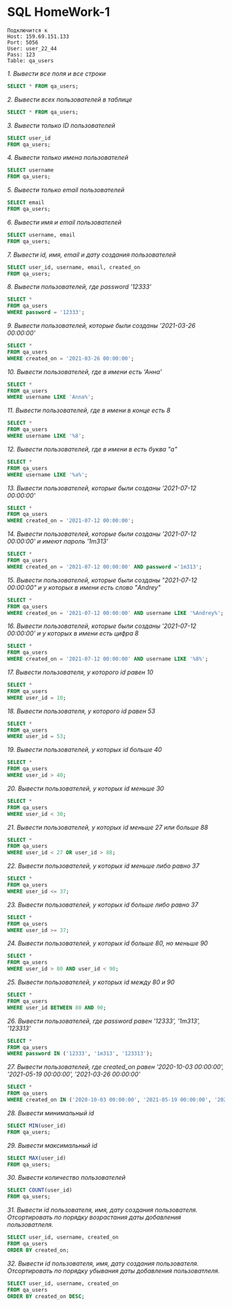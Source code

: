 # SQL HomeWork-1

```
Подключится к 
Host: 159.69.151.133
Port: 5056
User: user_22_44
Pass: 123
Table: qa_users
```

*1. Вывести все поля и все строки*
```sql
SELECT * FROM qa_users;
```
*2. Вывести всех пользователей в таблице*
```sql
SELECT * FROM qa_users;
```
*3. Вывести только ID пользователей*
```sql
SELECT user_id 
FROM qa_users;
```
*4. Вывести только имена пользователей*
```sql
SELECT username 
FROM qa_users;
```
*5. Вывести только email пользователей*
```sql
SELECT email 
FROM qa_users;
```
*6. Вывести имя и email пользователей*
```sql
SELECT username, email 
FROM qa_users;
```
*7. Вывести id, имя, email и дату создания пользователей*
```sql
SELECT user_id, username, email, created_on
FROM qa_users;
```
*8. Вывести пользователей, где password '12333'*
```sql
SELECT * 
FROM qa_users
WHERE password = '12333';
```
*9. Вывести пользователей, которые были созданы '2021-03-26 00:00:00'*
```sql
SELECT * 
FROM qa_users
WHERE created_on = '2021-03-26 00:00:00';
```
*10. Вывести пользователей, где в имени есть 'Анна'*
```sql
SELECT * 
FROM qa_users
WHERE username LIKE 'Anna%';
```
*11. Вывести пользователей, где в имени в конце есть 8*
```sql
SELECT * 
FROM qa_users
WHERE username LIKE '%8';
```
*12. Вывести пользователей, где в имени в есть буква "а"*
```sql
SELECT * 
FROM qa_users
WHERE username LIKE '%a%';
```
*13. Вывести пользователей, которые были созданы '2021-07-12 00:00:00'*
```sql
SELECT * 
FROM qa_users
WHERE created_on = '2021-07-12 00:00:00';
```
*14. Вывести пользователей, которые были созданы '2021-07-12 00:00:00' и имеют пароль '1m313'*
```sql
SELECT * 
FROM qa_users
WHERE created_on = '2021-07-12 00:00:00' AND password ='1m313';
```
*15. Вывести пользователей, которые были созданы "2021-07-12 00:00:00" и у которых в имени есть слово "Andrey"*
```sql
SELECT * 
FROM qa_users
WHERE created_on = '2021-07-12 00:00:00' AND username LIKE '%Andrey%';
```
*16. Вывести пользователей, которые были созданы '2021-07-12 00:00:00' и у которых в имени есть цифра 8*
```sql
SELECT * 
FROM qa_users
WHERE created_on = '2021-07-12 00:00:00' AND username LIKE '%8%';
```
*17. Вывести пользователя, у которого id равен 10*
```sql
SELECT * 
FROM qa_users
WHERE user_id = 10;
```
*18. Вывести пользователя, у которого id равен 53*
```sql
SELECT * 
FROM qa_users
WHERE user_id = 53;
```
*19. Вывести пользователей, у которых id больше 40*
```sql
SELECT * 
FROM qa_users
WHERE user_id > 40;
```
*20. Вывести пользователей, у которых id меньше 30*
```sql
SELECT * 
FROM qa_users
WHERE user_id < 30;
```
*21. Вывести пользователей, у которых id меньше 27 или больше 88*
```sql
SELECT * 
FROM qa_users
WHERE user_id < 27 OR user_id > 88;
```
*22. Вывести пользователей, у которых id меньше либо равно 37*
```sql
SELECT * 
FROM qa_users
WHERE user_id <= 37;
```
*23. Вывести пользователей, у которых id больше либо равно 37*
```sql
SELECT * 
FROM qa_users
WHERE user_id >= 37;
```
*24. Вывести пользователей, у которых id больше 80, но меньше 90*
```sql
SELECT * 
FROM qa_users
WHERE user_id > 80 AND user_id < 90;
```
*25. Вывести пользователей, у которых id между 80 и 90*
```sql
SELECT * 
FROM qa_users
WHERE user_id BETWEEN 80 AND 90;
```
*26. Вывести пользователей, где password равен '12333', '1m313', '123313'*
```sql
SELECT * 
FROM qa_users
WHERE password IN ('12333', '1m313', '123313');
```
*27. Вывести пользователей, где created_on равен '2020-10-03 00:00:00', '2021-05-19 00:00:00', '2021-03-26 00:00:00'*
```sql
SELECT * 
FROM qa_users
WHERE created_on IN ('2020-10-03 00:00:00', '2021-05-19 00:00:00', '2021-03-26 00:00:00');
```
*28. Вывести минимальный id*
```sql
SELECT MIN(user_id)
FROM qa_users;
```
*29. Вывести максимальный id*
```sql
SELECT MAX(user_id)
FROM qa_users;
```
*30. Вывести количество пользователей*
```sql
SELECT COUNT(user_id)
FROM qa_users;
```
*31. Вывести id пользователя, имя, дату создания пользователя. Отсортировать по порядку возрастания даты добавления пользоватлеля.*
```sql
SELECT user_id, username, created_on
FROM qa_users
ORDER BY created_on;
```
*32. Вывести id пользователя, имя, дату создания пользователя. Отсортировать по порядку убывания даты добавления пользоватлеля.*
```sql
SELECT user_id, username, created_on
FROM qa_users
ORDER BY created_on DESC;
```


